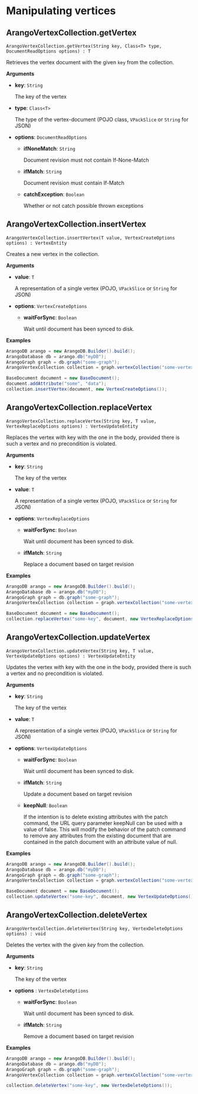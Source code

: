 # Manipulating vertices

## ArangoVertexCollection.getVertex

`ArangoVertexCollection.getVertex(String key, Class<T> type, DocumentReadOptions options) : T`

Retrieves the vertex document with the given `key` from the collection.

**Arguments**

- **key**: `String`

  The key of the vertex

- **type**: `Class<T>`

  The type of the vertex-document (POJO class, `VPackSlice` or `String` for JSON)

- **options**: `DocumentReadOptions`

  - **ifNoneMatch**: `String`

    Document revision must not contain If-None-Match

  - **ifMatch**: `String`

    Document revision must contain If-Match

  - **catchException**: `Boolean`

    Whether or not catch possible thrown exceptions

## ArangoVertexCollection.insertVertex

`ArangoVertexCollection.insertVertex(T value, VertexCreateOptions options) : VertexEntity`

Creates a new vertex in the collection.

**Arguments**

- **value**: `T`

  A representation of a single vertex (POJO, `VPackSlice` or `String` for JSON)

- **options**: `VertexCreateOptions`

  - **waitForSync**: `Boolean`

    Wait until document has been synced to disk.

**Examples**

```Java
ArangoDB arango = new ArangoDB.Builder().build();
ArangoDatabase db = arango.db("myDB");
ArangoGraph graph = db.graph("some-graph");
ArangoVertexCollection collection = graph.vertexCollection("some-vertex-collection");

BaseDocument document = new BaseDocument();
document.addAttribute("some", "data");
collection.insertVertex(document, new VertexCreateOptions());
```

## ArangoVertexCollection.replaceVertex

`ArangoVertexCollection.replaceVertex(String key, T value, VertexReplaceOptions options) : VertexUpdateEntity`

Replaces the vertex with key with the one in the body, provided there is such
a vertex and no precondition is violated.

**Arguments**

- **key**: `String`

  The key of the vertex

- **value**: `T`

  A representation of a single vertex (POJO, `VPackSlice` or `String` for JSON)

- **options**: `VertexReplaceOptions`

  - **waitForSync**: `Boolean`

    Wait until document has been synced to disk.

  - **ifMatch**: `String`

    Replace a document based on target revision

**Examples**

```Java
ArangoDB arango = new ArangoDB.Builder().build();
ArangoDatabase db = arango.db("myDB");
ArangoGraph graph = db.graph("some-graph");
ArangoVertexCollection collection = graph.vertexCollection("some-vertex-collection");

BaseDocument document = new BaseDocument();
collection.replaceVertex("some-key", document, new VertexReplaceOptions());
```

## ArangoVertexCollection.updateVertex

`ArangoVertexCollection.updateVertex(String key, T value, VertexUpdateOptions options) : VertexUpdateEntity`

Updates the vertex with key with the one in the body, provided there is such
a vertex and no precondition is violated.

**Arguments**

- **key**: `String`

  The key of the vertex

- **value**: `T`

  A representation of a single vertex (POJO, `VPackSlice` or `String` for JSON)

- **options**: `VertexUpdateOptions`

  - **waitForSync**: `Boolean`

    Wait until document has been synced to disk.

  - **ifMatch**: `String`

    Update a document based on target revision

  - **keepNull**: `Boolean`

    If the intention is to delete existing attributes with the patch command,
    the URL query parameter keepNull can be used with a value of false.
    This will modify the behavior of the patch command to remove any attributes
    from the existing document that are contained in the patch document with
    an attribute value of null.

**Examples**

```Java
ArangoDB arango = new ArangoDB.Builder().build();
ArangoDatabase db = arango.db("myDB");
ArangoGraph graph = db.graph("some-graph");
ArangoVertexCollection collection = graph.vertexCollection("some-vertex-collection");

BaseDocument document = new BaseDocument();
collection.updateVertex("some-key", document, new VertexUpdateOptions());
```

## ArangoVertexCollection.deleteVertex

`ArangoVertexCollection.deleteVertex(String key, VertexDeleteOptions options) : void`

Deletes the vertex with the given _key_ from the collection.

**Arguments**

- **key**: `String`

  The key of the vertex

- **options** : `VertexDeleteOptions`

  - **waitForSync**: `Boolean`

    Wait until document has been synced to disk.

  - **ifMatch**: `String`

    Remove a document based on target revision

**Examples**

```Java
ArangoDB arango = new ArangoDB.Builder().build();
ArangoDatabase db = arango.db("myDB");
ArangoGraph graph = db.graph("some-graph");
ArangoVertexCollection collection = graph.vertexCollection("some-vertex-collection");

collection.deleteVertex("some-key", new VertexDeleteOptions());
```
